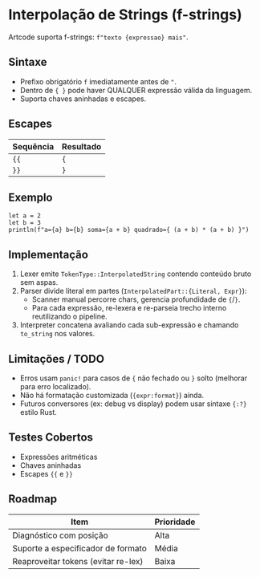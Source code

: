 # Interpolação de Strings (f-strings)

Artcode suporta f-strings: `f"texto {expressao} mais"`.

## Sintaxe
- Prefixo obrigatório `f` imediatamente antes de `"`.
- Dentro de `{ }` pode haver QUALQUER expressão válida da linguagem.
- Suporta chaves aninhadas e escapes.

## Escapes
| Sequência | Resultado |
|-----------|-----------|
| `{{` | `{` |
| `}}` | `}` |

## Exemplo
```
let a = 2
let b = 3
println(f"a={a} b={b} soma={a + b} quadrado={ (a + b) * (a + b) }")
```

## Implementação
1. Lexer emite `TokenType::InterpolatedString` contendo conteúdo bruto sem aspas.
2. Parser divide literal em partes (`InterpolatedPart::{Literal, Expr}`):
   - Scanner manual percorre chars, gerencia profundidade de `{`/`}`.
   - Para cada expressão, re-lexera e re-parseia trecho interno reutilizando o pipeline.
3. Interpreter concatena avaliando cada sub-expressão e chamando `to_string` nos valores.

## Limitações / TODO
- Erros usam `panic!` para casos de `{` não fechado ou `}` solto (melhorar para erro localizado).
- Não há formatação customizada (`{expr:format}`) ainda.
- Futuros conversores (ex: debug vs display) podem usar sintaxe `{:?}` estilo Rust.

## Testes Cobertos
- Expressões aritméticas
- Chaves aninhadas
- Escapes `{{` e `}}`

## Roadmap
| Item | Prioridade |
|------|------------|
| Diagnóstico com posição | Alta |
| Suporte a especificador de formato | Média |
| Reaproveitar tokens (evitar re-lex) | Baixa |
